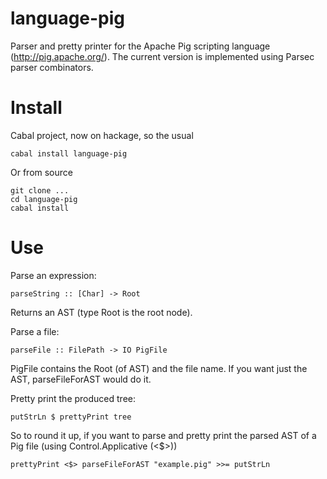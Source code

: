 # language-pig #

Parser and pretty printer for the Apache Pig scripting language (http://pig.apache.org/). The current version is implemented using Parsec parser combinators.

# Install #

Cabal project, now on hackage, so the usual

```
cabal install language-pig
```

Or from source

```
git clone ...
cd language-pig
cabal install
```

# Use #

Parse an expression:

```
parseString :: [Char] -> Root
```

Returns an AST (type Root is the root node).

Parse a file:
```
parseFile :: FilePath -> IO PigFile
```
PigFile contains the Root (of AST) and the file name. If you want just the AST, parseFileForAST would do it.

Pretty print the produced tree:
```
putStrLn $ prettyPrint tree
```

So to round it up, if you want to parse and pretty print the parsed AST of a Pig file (using Control.Applicative (<$>))

```
prettyPrint <$> parseFileForAST "example.pig" >>= putStrLn
```
